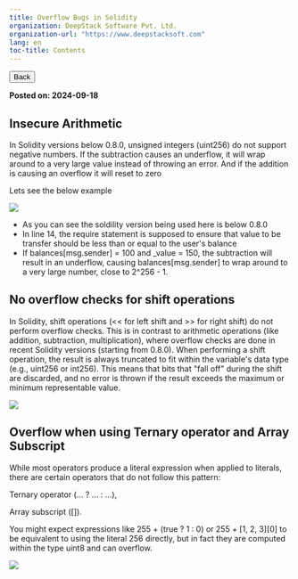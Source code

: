 ```yaml
---
title: Overflow Bugs in Solidity
organization: DeepStack Software Pvt. Ltd.
organization-url: "https://www.deepstacksoft.com"
lang: en
toc-title: Contents
---
```


<nav>
  <a href="index.html"><button>Back</button></a>
</nav>

**Posted on: 2024-09-18**

## Insecure Arithmetic

In Solidity versions below 0.8.0, unsigned integers (uint256) do not support negative numbers. If the subtraction causes an underflow, it will wrap around to a very large value instead of throwing an error. And if the addition is causing an overflow it will reset to zero<p>Lets see the below example

![](codeblock-27.png)

- As you can see the soldility version being used here is below 0.8.0
- In line 14, the require statement is supposed to ensure that value to be transfer should be less than or equal to the user's balance
- If balances[msg.sender] = 100 and \_value = 150, the subtraction will result in an underflow, causing balances[msg.sender] to wrap around to a very large number, close to 2^256 - 1.

## No overflow checks for shift operations

In Solidity, shift operations (<< for left shift and >> for right shift) do not perform overflow checks. This is in contrast to arithmetic operations (like addition, subtraction, multiplication), where overflow checks are done in recent Solidity versions (starting from 0.8.0).
When performing a shift operation, the result is always truncated to fit within the variable's data type (e.g., uint256 or int256). This means that bits that "fall off" during the shift are discarded, and no error is thrown if the result exceeds the maximum or minimum representable value.

![](codeblock-28.png)

## Overflow when using Ternary operator and Array Subscript

While most operators produce a literal expression when applied to literals, there are certain operators that do not follow this pattern:

Ternary operator (... ? ... : ...),

Array subscript (<array>[<index>]).

You might expect expressions like 255 + (true ? 1 : 0) or 255 + [1, 2, 3][0] to be equivalent to using the literal 256 directly, but in fact they are computed within the type uint8 and can overflow.

![](codeblock-29.png)
